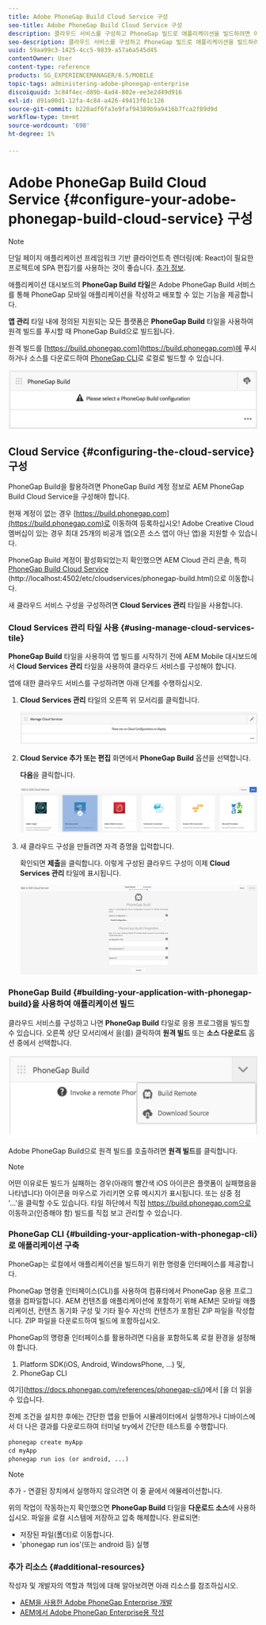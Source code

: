 ```yaml
---
title: Adobe PhoneGap Build Cloud Service 구성
seo-title: Adobe PhoneGap Build Cloud Service 구성
description: 클라우드 서비스를 구성하고 PhoneGap 빌드로 애플리케이션을 빌드하려면 이 페이지를 따르십시오.
seo-description: 클라우드 서비스를 구성하고 PhoneGap 빌드로 애플리케이션을 빌드하려면 이 페이지를 따르십시오.
uuid: 59aa99c3-1425-4cc5-9839-a57a6a545d45
contentOwner: User
content-type: reference
products: SG_EXPERIENCEMANAGER/6.5/MOBILE
topic-tags: administering-adobe-phonegap-enterprise
discoiquuid: 3c84f4ec-d89b-4ad4-802e-ee3e2d49d916
exl-id: d91a00d1-12fa-4c84-a426-49413f61c126
source-git-commit: b220adf6fa3e9faf94389b9a9416b7fca2f89d9d
workflow-type: tm+mt
source-wordcount: '698'
ht-degree: 1%

---
```


# Adobe PhoneGap Build Cloud Service {#configure-your-adobe-phonegap-build-cloud-service} 구성

>[!NOTE]
>
>단일 페이지 애플리케이션 프레임워크 기반 클라이언트측 렌더링(예: React)이 필요한 프로젝트에 SPA 편집기를 사용하는 것이 좋습니다. [추가 정보](/help/sites-developing/spa-overview.md).

애플리케이션 대시보드의 **PhoneGap Build 타일**&#x200B;은 Adobe PhoneGap Build 서비스를 통해 PhoneGap 모바일 애플리케이션을 작성하고 배포할 수 있는 기능을 제공합니다.

**앱 관리** 타일 내에 정의된 지원되는 모든 플랫폼은 **PhoneGap Build** 타일을 사용하여 원격 빌드를 푸시할 때 PhoneGap Build으로 빌드됩니다.

원격 빌드를 [https://build.phonegap.com](https://build.phonegap.com)에 푸시하거나 소스를 다운로드하여 [PhoneGap CLI](https://docs.phonegap.com/references/phonegap-cli/)로 로컬로 빌드할 수 있습니다.

![PhoneGap Build 타일](assets/chlimage_1-60.png)

## Cloud Service {#configuring-the-cloud-service} 구성

PhoneGap Build을 활용하려면 PhoneGap Build 계정 정보로 AEM PhoneGap Build Cloud Service을 구성해야 합니다.

현재 계정이 없는 경우 [https://build.phonegap.com](https://build.phonegap.com)로 이동하여 등록하십시오! Adobe Creative Cloud 멤버십이 있는 경우 최대 25개의 비공개 앱(오픈 소스 앱이 아닌 앱)을 지원할 수 있습니다.

PhoneGap Build 계정이 활성화되었는지 확인했으면 AEM Cloud 관리 콘솔, 특히 [PhoneGap Build Cloud Service](http://localhost:4502/etc/cloudservices/phonegap-build.html) (http://localhost:4502/etc/cloudservices/phonegap-build.html)으로 이동합니다.

새 클라우드 서비스 구성을 구성하려면 **Cloud Services 관리** 타일을 사용합니다.

### Cloud Services 관리 타일 사용 {#using-manage-cloud-services-tile}

**PhoneGap Build** 타일을 사용하여 앱 빌드를 시작하기 전에 AEM Mobile 대시보드에서 **Cloud Services 관리** 타일을 사용하여 클라우드 서비스를 구성해야 합니다.

앱에 대한 클라우드 서비스를 구성하려면 아래 단계를 수행하십시오.

1. **Cloud Services 관리** 타일의 오른쪽 위 모서리를 클릭합니다.

   ![chlimage_1-61](assets/chlimage_1-61.png)

1. **Cloud Service 추가 또는 편집** 화면에서 **PhoneGap Build** 옵션을 선택합니다.

   **다음**&#x200B;을 클릭합니다.

   ![chlimage_1-62](assets/chlimage_1-62.png)

1. 새 클라우드 구성을 만들려면 자격 증명을 입력합니다.

   확인되면 **제출**&#x200B;을 클릭합니다. 이렇게 구성된 클라우드 구성이 이제 **Cloud Services 관리** 타일에 표시됩니다.

   ![chlimage_1-63](assets/chlimage_1-63.png)

### PhoneGap Build {#building-your-application-with-phonegap-build}을 사용하여 애플리케이션 빌드

클라우드 서비스를 구성하고 나면 **PhoneGap Build** 타일로 응용 프로그램을 빌드할 수 있습니다. 오른쪽 상단 모서리에서 을(를) 클릭하여 **원격 빌드** 또는 **소스 다운로드** 옵션 중에서 선택합니다.

![chlimage_1-64](assets/chlimage_1-64.png)

Adobe PhoneGap Build으로 원격 빌드를 호출하려면 **원격 빌드**&#x200B;를 클릭합니다.

>[!NOTE]
>
>어떤 이유로든 빌드가 실패하는 경우(아래의 빨간색 iOS 아이콘은 플랫폼이 실패했음을 나타냅니다) 아이콘을 마우스로 가리키면 오류 메시지가 표시됩니다. 또는 삼중 점 &#39;...&#39;을 클릭할 수도 있습니다. 타일 하단에서 직접 https://build.phonegap.com으로 이동하고(인증해야 함) 빌드를 직접 보고 관리할 수 있습니다.

### PhoneGap CLI {#building-your-application-with-phonegap-cli}로 애플리케이션 구축

PhoneGap는 로컬에서 애플리케이션을 빌드하기 위한 명령줄 인터페이스를 제공합니다.

PhoneGap 명령줄 인터페이스(CLI)를 사용하여 컴퓨터에서 PhoneGap 응용 프로그램을 컴파일합니다. AEM 컨텐츠를 애플리케이션에 포함하기 위해 AEM은 모바일 애플리케이션, 컨텐츠 동기화 구성 및 기타 필수 자산의 컨텐츠가 포함된 ZIP 파일을 작성합니다. ZIP 파일을 다운로드하여 빌드에 포함하십시오.

PhoneGap의 명령줄 인터페이스를 활용하려면 다음을 포함하도록 로컬 환경을 설정해야 합니다.

1. Platform SDK(iOS, Android, WindowsPhone, ...) 및,
1. PhoneGap CLI

여기](https://docs.phonegap.com/references/phonegap-cli/)에서 [을 더 읽을 수 있습니다.

전제 조건을 설치한 후에는 간단한 앱을 만들어 시뮬레이터에서 실행하거나 디바이스에서 더 나은 결과를 다운로드하여 터미널 try에서 간단한 테스트를 수행합니다.

```xml
phonegap create myApp
cd myApp
phonegap run ios (or android, ...)
```

>[!NOTE]
>
>추가 - 연결된 장치에서 실행하지 않으려면 이 줄 끝에서 에뮬레이션합니다.

위의 작업이 작동하는지 확인했으면 **PhoneGap Build** 타일을 **다운로드 소스**&#x200B;에 사용하십시오. 파일을 로컬 시스템에 저장하고 압축 해제합니다. 완료되면:

* 저장된 파일(폴더)로 이동합니다.
* &#39;phonegap run ios&#39;(또는 android 등) 실행

### 추가 리소스 {#additional-resources}

작성자 및 개발자의 역할과 책임에 대해 알아보려면 아래 리소스를 참조하십시오.

* [AEM을 사용한 Adobe PhoneGap Enterprise 개발](/help/mobile/developing-in-phonegap.md)
* [AEM에서 Adobe PhoneGap Enterprise용 작성](/help/mobile/phonegap.md)
